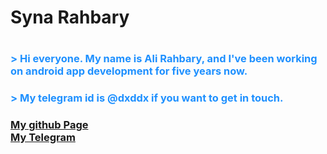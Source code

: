 <h1 class="color=blue">Syna Rahbary<h1>
<h3 style="color:DodgerBlue;">> Hi everyone. My name is Ali Rahbary, and I've been working on android app development for five years now.<h3>
<h3 style="color:DodgerBlue;">> My telegram id is @dxddx if you want to get in touch.<h3>
<a href="https://github.com/opAmp100">My github Page</a><br>
<a href="https://github.com/opAmp100">My Telegram</a><br>

